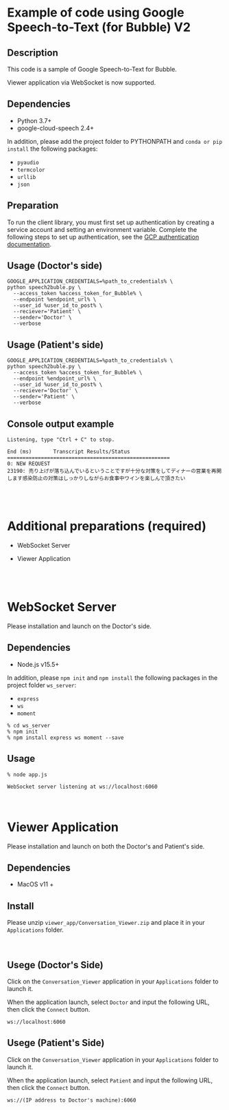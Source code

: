 # Example of code using Google Speech-to-Text (for Bubble) V2

## Description

This code is a sample of Google Speech-to-Text for Bubble.

Viewer application via WebSocket is now supported.

## Dependencies
- Python 3.7+
- google-cloud-speech 2.4+

In addition, please add the project folder to PYTHONPATH and `conda or pip install` the following packages:
- `pyaudio`
- `termcolor`
- `urllib`
- `json`

## Preparation

To run the client library, you must first set up authentication by creating a service account and setting an environment variable. Complete the following steps to set up authentication, see the [GCP authentication documentation](https://cloud.google.com/speech-to-text/docs/libraries?hl=ja#client-libraries-install-python).

## Usage (Doctor's side)

```
GOOGLE_APPLICATION_CREDENTIALS=%path_to_credentials% \
python speech2buble.py \
  --access_token %access_token_for_Bubble% \
  --endpoint %endpoint_url% \
  --user_id %user_id_to_post% \
  --reciever='Patient' \
  --sender='Doctor' \
  --verbose
```

## Usage (Patient's side)

```
GOOGLE_APPLICATION_CREDENTIALS=%path_to_credentials% \
python speech2buble.py \
  --access_token %access_token_for_Bubble% \
  --endpoint %endpoint_url% \
  --user_id %user_id_to_post% \
  --reciever='Doctor' \
  --sender='Patient' \
  --verbose
```

## Console output example

```
Listening, type "Ctrl + C" to stop.

End (ms)       Transcript Results/Status
=====================================================
0: NEW REQUEST
23190: 売り上げが落ち込んでいるということですが十分な対策をしてディナーの営業を再開します感染防止の対策はしっかりしながらお食事中ワインを楽しんで頂きたい
```

<br>
<br>

# Additional preparations (required) ###

- WebSocket Server

- Viewer Application

<br>
<br>

# WebSocket Server

Please installation and launch on the Doctor's side.

## Dependencies
- Node.js v15.5+

In addition, please `npm init` and `npm install` the following packages in the project folder `ws_server`:
- `express`
- `ws`
- `moment`


```
% cd ws_server
% npm init
% npm install express ws moment --save
```

## Usage
```
% node app.js

WebSocket server listening at ws://localhost:6060
```

<br>

# Viewer Application

Please installation and launch on both the Doctor's and Patient's side.

## Dependencies
- MacOS v11 +

## Install

Please unzip `viewer_app/Conversation_Viewer.zip` and place it in your `Applications` folder.

<br>

## Usege (Doctor's Side)

Click on the `Conversation_Viewer` application in your `Applications` folder to launch it.

When the application launch, select `Doctor` and input the following URL, then click the `Connect` button.

```
ws://localhost:6060
```

## Usege (Patient's Side)

Click on the `Conversation_Viewer` application in your `Applications` folder to launch it.

When the application launch, select `Patient` and input the following URL, then click the `Connect` button.

```
ws://(IP address to Doctor's machine):6060
```